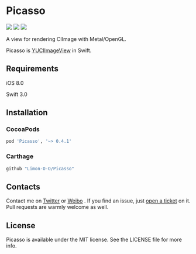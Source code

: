 # Picasso
<p>
<a href="http://cocoadocs.org/docsets/Picasso"><img src="https://img.shields.io/cocoapods/v/Picasso.svg?style=flat"></a>
<a href="https://github.com/Carthage/Carthage/"><img src="https://img.shields.io/badge/Carthage-compatible-4BC51D.svg?style=flat"></a>
<a href="https://raw.githubusercontent.com/Limon-O-O/Picasso/master/LICENSE"><img src="https://img.shields.io/cocoapods/l/Picasso.svg?style=flat"></a>
</p>

A view for rendering CIImage with Metal/OpenGL.

Picasso is [YUCIImageView](https://github.com/YuAo/YUCIImageView) in Swift.


## Requirements

iOS 8.0

Swift 3.0

## Installation

### CocoaPods

```ruby
pod 'Picasso', '~> 0.4.1'
```

### Carthage

```swift
github "Limon-O-O/Picasso"
```

## Contacts

Contact me on [Twitter](https://twitter.com/Limon______) or [Weibo](http://weibo.com/u/1783821582) . If you find an issue, just [open a ticket](https://github.com/Limon-O-O/Picasso/issues/new) on it. Pull requests are warmly welcome as well.

## License
Picasso is available under the MIT license. See the LICENSE file for more info.





